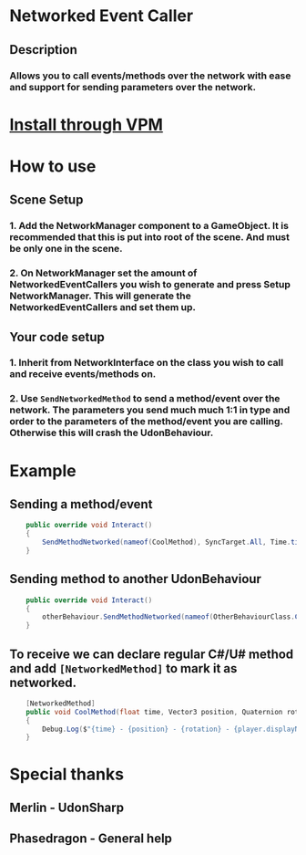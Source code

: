 # Networked Event Caller
## Description
### Allows you to call events/methods over the network with ease and support for sending parameters over the network.
# [Install through VPM](https://miner28.github.io/NetworkedEventCaller/)

# How to use
## Scene Setup
### 1. Add the NetworkManager component to a GameObject. It is recommended that this is put into root of the scene. And must be only one in the scene.
### 2. On NetworkManager set the amount of NetworkedEventCallers you wish to generate and press Setup NetworkManager. This will generate the NetworkedEventCallers and set them up.
## Your code setup
### 1. Inherit from NetworkInterface on the class you wish to call and receive events/methods on.
### 2. Use `SendNetworkedMethod` to send a method/event over the network. The parameters you send much much 1:1 in type and order to the parameters of the method/event you are calling. Otherwise this will crash the UdonBehaviour.

# Example
## Sending a method/event
```csharp
    public override void Interact()
    {
        SendMethodNetworked(nameof(CoolMethod), SyncTarget.All, Time.time, new DataToken(transform.position), new DataToken(transform.rotation), new DataToken(Networking.LocalPlayer));
    }
```
## Sending method to another UdonBehaviour
```csharp
    public override void Interact()
    {
        otherBehaviour.SendMethodNetworked(nameof(OtherBehaviourClass.CoolMethod), SyncTarget.All, Time.time, new DataToken(transform.position), new DataToken(transform.rotation), new DataToken(Networking.LocalPlayer));
    }
```

## To receive we can declare regular C#/U# method and add `[NetworkedMethod]` to mark it as networked.
```csharp
    [NetworkedMethod]
    public void CoolMethod(float time, Vector3 position, Quaternion rotation, VRCPlayerApi player)
    {
        Debug.Log($"{time} - {position} - {rotation} - {player.displayName}");
    }
```


# Special thanks
## Merlin - UdonSharp
## Phasedragon - General help
